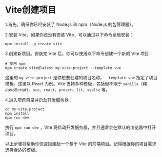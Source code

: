 # Vite创建项目



1.首先，确保你已经安装了 Node.js 和 npm（Node.js 的包管理器）。

2.安装 Vite。如果你还没有安装 Vite，可以通过以下命令全局安装：

```
npm install -g create-vite
```

3.创建新项目。安装完 Vite 后，你可以使用以下命令创建一个新的 Vite 项目：

```
# 使用 npm
npm create vite@latest my-vite-project --template vue
```

这里的 `my-vite-project` 是你想要创建的项目名称，`--template vue` 指定了项目模板，这里以 React 为例。Vite 支持多种模板，包括但不限于 `vanilla`（纯 JavaScript）、`vue`、`react`、`preact`、`lit`、`svelte` 等。

4.进入项目目录并启动开发服务器：

```
cd my-vite-project
npm install
npm run dev
```

执行 `npm run dev` ，Vite 将启动开发服务器，并且通常会在默认的浏览器中打开项目。

以上步骤将帮助你快速搭建起一个基于 Vite 的前端项目。记得根据你的项目需求选择合适的模板。